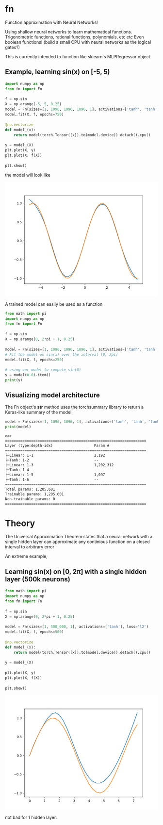 # fn
Function approximation with Neural Networks! 

Using shallow neural networks to learn mathematical functions.
Trigonometric functions, rational functions, polynomials, etc etc
Even boolean functions! (build a small CPU with neural networks as the logical gates?)

This is currently intended to function like sklearn's MLPRegressor object.


## Example, learning sin(x) on [-5, 5)
```python
import numpy as np
from fn import Fn

f = np.sin
X = np.arange(-5, 5, 0.25)
model = Fn(sizes=[1, 1096, 1096, 1096, 1], activations=['tanh', 'tanh', 'tanh'], loss='l1', optimizer="adam")
model.fit(X, f, epochs=750)

@np.vectorize
def model_(x):
    return model(torch.Tensor([x]).to(model.device)).detach().cpu()
    
y = model_(X)
plt.plot(X, y)
plt.plot(X, f(X))

plt.show()
```
the model will look like

![](imgs/Figure_1.png)

A trained model can easily be used as a function

```python
from math import pi
import numpy as np
from fn import Fn

f = np.sin
X = np.arange(0, 2*pi + 1, 0.25)

model = Fn(sizes=[1, 1096, 1096, 1096, 1], activations=['tanh', 'tanh', 'tanh'], loss='l1', optimizer="adam")
# Fit the model on sin(x) over the interval [0, 2pi]
model.fit(X, f, epochs=250)

# using our model to compute sin(0)
y = model(0.0).item()
print(y)
```

## Visualizing model architecture
The Fn object's __str__ method uses the torchsummary library to return a Keras-like summary of the model

```python
model = Fn(sizes=[1, 1096, 1096, 1], activations=['tanh', 'tanh', 'tanh'], loss='l2')
print(model) 
```
```console
>>> 
=================================================================
Layer (type:depth-idx)                   Param #
=================================================================
├─Linear: 1-1                            2,192
├─Tanh: 1-2                              --
├─Linear: 1-3                            1,202,312
├─Tanh: 1-4                              --
├─Linear: 1-5                            1,097
├─Tanh: 1-6                              --
=================================================================
Total params: 1,205,601
Trainable params: 1,205,601
Non-trainable params: 0
=================================================================
```


# Theory
The Universal Approximation Theorem states that a neural network with a single hidden layer can approximate any continious function on a closed interval to arbitrary error

An extreme example,

## Learning sin(x) on [0, 2π] with a single hidden layer (500k neurons)

```python
from math import pi
import numpy as np
from fn import Fn

f = np.sin
X = np.arange(0, 2*pi + 1, 0.25)

model = Fn(sizes=[1, 500_000, 1], activations=['tanh'], loss='l2')
model.fit(X, f, epochs=500)

@np.vectorize
def model_(x):
    return model(torch.Tensor([x]).to(model.device)).detach().cpu()

y = model_(X)

plt.plot(X, y)
plt.plot(X, f(X))

plt.show()
```

![](imgs/Figure2.png)

not bad for 1 hidden layer.